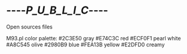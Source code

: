 # ----_P_U_B_L_I_C_----
 Open sources files

M93.pl color palette:
#2C3E50 gray
#E74C3C red
#ECF0F1 pearl white
#A8C545 olive
#2980B9 blue
#FEA13B yellow
#E2DFD0 creamy
